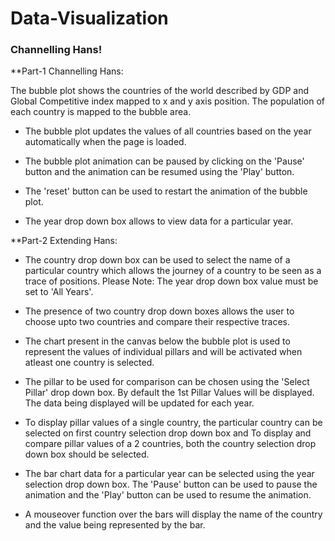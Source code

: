 # Data-Visualization

### Channelling Hans!

**Part-1 Channelling Hans:

The bubble plot shows the countries of the world described by GDP and Global Competitive index mapped to x and y axis position. The population of each country is mapped to the bubble area.

* The bubble plot updates the values of all countries based on the year automatically when the page is loaded. 

* The bubble plot animation can be paused by clicking on the 'Pause' button and the animation can be resumed using the 'Play' button.

* The 'reset' button can be used to restart the animation of the bubble plot.

* The year drop down box allows to view data for a particular year.

**Part-2 Extending Hans:

* The country drop down box can be used to select the name of a particular country which allows the journey of a country to be seen as a trace of positions. 
Please Note: The year drop down box value must be set to 'All Years'. 

* The presence of two country drop down boxes allows the user to choose upto two countries and compare their respective traces.

* The chart present in the canvas below the bubble plot is used to represent the values of individual pillars and will be activated when atleast one country is selected.
 
* The pillar to be used for comparison can be chosen using the 'Select Pillar' drop down box. By default the 1st Pillar Values will be displayed. 
 The data being displayed will be updated for each year. 

* To display pillar values of a single country, the particular country can be selected on first country selection drop down box and 
 To display and compare pillar values of a 2 countries, both the country selection drop down box should be selected.

* The bar chart data for a particular year can be selected using the year selection drop down box. 
 The 'Pause' button can be used to pause the animation and the 'Play' button can be used to resume the animation.

* A mouseover function over the bars will display the name of the country and the value being represented by the bar.
